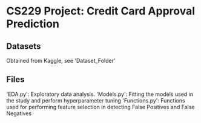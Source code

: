 # CS229 Project: Credit Card Approval Prediction

## Datasets
Obtained from Kaggle, see 'Dataset_Folder'

## Files
'EDA.py': Exploratory data analysis.
'Models.py': Fitting the models used in the study and perform hyperparameter tuning
'Functions.py': Functions used for performing feature selection in detecting False Positives and False Negatives
